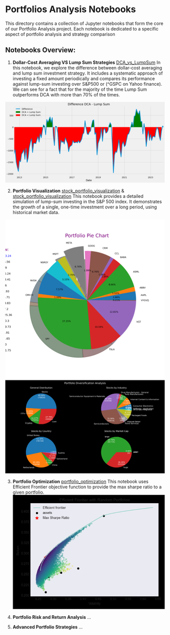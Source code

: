 # Portfolios Analysis Notebooks

This directory contains a collection of Jupyter notebooks that form the core of our Portfolio Analysis project. Each notebook is dedicated to a specific aspect of portfolio analysis and strategy comparison

## Notebooks Overview:
1. **Dollar-Cost Averaging VS Lump Sum Strategies**
[DCA_vs_LumpSum](./DCA_vs_LumpSum.ipynb)
In this notebook, we explore the difference between dollar-cost averaging and lump sum investment strategy. It includes a systematic approach of investing a fixed amount periodically and compares its performance against lump-sum investing over S&P500 or (^GSPC on Yahoo finance).
We can see for a fact that for the majority of the time Lump Sum outperforms DCA with more than 70% of the times.

![Lump Sum vs DCA](./figures/difference_plot.png)

2. **Portfolio Visualization**
[stock_portfolio_visualization](./stock_portfolio_pie_chart.ipynb) & [stock_portfolio_visualization](./asset_portfolio_visualization.ipynb)
This notebook provides a detailed simulation of lump-sum investing in the S&P 500 index. It demonstrates the growth of a single, one-time investment over a long period, using historical market data.

![pie chart](./figures/stock_portfolio_visualization_pie_chart.png) ![Lump Sum vs DCA](./figures/portfolio_diversification_analysis.png)

3. **Portfolio Optimization**
[portfolio_optimization](./portfolio_optimization.ipynb)
This notebook uses Efficient Frontier objective function to provide the max sharpe ratio to a given portfolio.
![EfficientFrontierFigure](./figures/ef_scatter_notebook.png)

4. **Portfolio Risk and Return Analysis**
...

5. **Advanced Portfolio Strategies**
...
